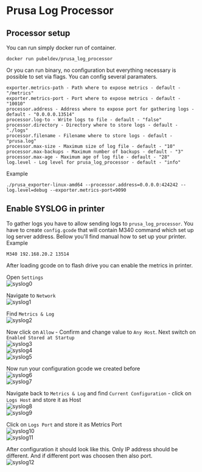 # Prusa Log Processor

## Processor setup

You can run simply docker run of container. 

`docker run pubeldev/prusa_log_processor`

Or you can run binary, no configuration but everything necessary is possible to set via flags. You can config several paramaters.


```
exporter.metrics-path - Path where to expose metrics - default - "/metrics"
exporter.metrics-port - Port where to expose metrics - default - "10010"
processor.address - Address where to expose port for gathering logs - default - "0.0.0.0.13514"
processor.log-to - Write logs to file - default - "false"
processor.directory - Directory where to store logs - default - "./logs"
processor.filename - Filename where to store logs - default - "prusa.log"
processor.max-size - Maximum size of log file - default - "10"
processor.max-backups - Maximum number of backups - default - "3"
processor.max-age - Maximum age of log file - default - "28"
log.level - Log level for prusa_log_processor - default - "info"
```

Example 

```
./prusa_exporter-linux-amd64 --processor.address=0.0.0.0:424242 --log.level=debug --exporter.metrics-port=9090
```

## Enable SYSLOG in printer

To gather logs you have to allow sending logs to `prusa_log_processor`. You have to create `config.gcode` that will contain M340 command which set up log server address. Bellow you'll find manual how to set up your printer. Example 

```
M340 192.168.20.2 13514
```

After loading gcode on to flash drive you can enable the metrics in printer.

Open `Settings`  
![syslog0](docs/printer/screenshot_0.jpg)  

Navigate to `Network`  
![syslog1](docs/printer/screenshot_1.jpg)  

Find `Metrics & Log`  
![syslog2](docs/printer/screenshot_2.jpg)  

Now click on `Allow` - Confirm and change value to `Any Host`. Next switch on `Enabled Stored at Startup`  
![syslog3](docs/printer/screenshot_3.jpg)  
![syslog4](docs/printer/screenshot_4.jpg)  
![syslog5](docs/printer/screenshot_5.jpg)  

Now run your configuration gcode we created before  
![syslog6](docs/printer/screenshot_6.jpg)  
![syslog7](docs/printer/screenshot_7.jpg)  

Navigate back to `Metrics & Log` and find `Current Configuration` - click on `Logs Host` and store it as Host   
![syslog8](docs/printer/screenshot_8.jpg)  
![syslog9](docs/printer/screenshot_9.jpg)  

Click on `Logs Port` and store it as Metrics Port  
![syslog10](docs/printer/screenshot_10.jpg)  
![syslog11](docs/printer/screenshot_11.jpg)  

After configuration it should look like this. Only IP address should be different. And if different port was choosen then also port.  
![syslog12](docs/printer/screenshot_12.jpg)  
